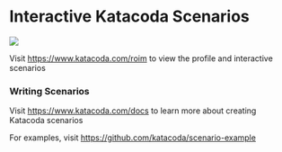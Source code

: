 # Interactive Katacoda Scenarios

[![](http://shields.katacoda.com/katacoda/roim/count.svg)](https://www.katacoda.com/roim "Get your profile on Katacoda.com")

Visit https://www.katacoda.com/roim to view the profile and interactive scenarios

### Writing Scenarios
Visit https://www.katacoda.com/docs to learn more about creating Katacoda scenarios

For examples, visit https://github.com/katacoda/scenario-example
